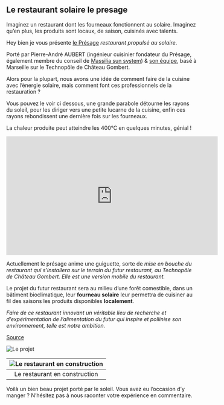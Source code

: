 ## Le restaurant solaire le presage

Imaginez un restaurant dont les fourneaux fonctionnent au solaire.
Imaginez qu’en plus, les produits sont locaux, de saison, cuisinés avec talents.

Hey bien je vous présente [le Présage](https://lepresage.fr/)
*restaurant propulsé au solaire*.

Porté par Pierre-André AUBERT
(ingénieur cuisinier fondateur du Présage,
également membre du conseil de [Massilia sun system](https://massiliasunsystem.org/))
& [son équipe](https://lepresage.fr/blog/qui-sommes-nous/),
basé à Marseille sur le Technopôle de Château Gombert.

Alors pour la plupart,
nous avons une idée de comment faire de la cuisine avec l’énergie solaire,
mais comment font ces professionnels de la restauration ?

Vous pouvez le voir ci dessous,
une grande parabole détourne les rayons du soleil,
pour les diriger vers une petite lucarne de la cuisine,
enfin ces rayons rebondissent une dernière fois sur les fourneaux.

La chaleur produite peut atteindre les 400°C en quelques minutes, génial !

<div class="iframe-container">
  <iframe
    width="560"
    height="315"
    src="https://www.youtube.com/embed/FfT5Yvc9VRM"
    title="YouTube video player"
    frameborder="0"
    allow="accelerometer; autoplay; clipboard-write; encrypted-media; gyroscope; picture-in-picture"
    allowfullscreen="">
  </iframe>
</div>

Actuellement le présage anime une guiguette,
sorte de *mise en bouche du restaurant qui s’installera sur le terrain du futur restaurant,
au Technopôle de Château Gombert.*
*Elle est une version mobile du restaurant.*

Le projet du futur restaurant sera au milieu d’une forêt comestible,
dans un bâtiment bioclimatique,
leur&nbsp;**fourneau solaire**&nbsp;leur permettra de cuisiner
au fil des saisons les produits disponibles&nbsp;**localement**.

*Faire de ce restaurant innovant un véritable lieu de recherche
et d’expérimentation de l’alimentation du futur qui inspire
et pollinise son environnement, telle est notre ambition.*

[Source](https://lepresage.fr/blog/inscription-investissement/)

![Le projet](https://lepresage.fr/blog/wp-content/uploads/MAR-PRESA-Planche-1200x800-1.jpg)

|![Le restaurant en construction](https://lepresage.fr/blog/wp-content/uploads/projet.jpg)|
|:--:|
|Le restaurant en construction|

Voilà un bien beau projet porté par le soleil.
Vous avez eu l’occasion d’y manger ?
N’hésitez pas à nous raconter votre expérience en commentaire.
